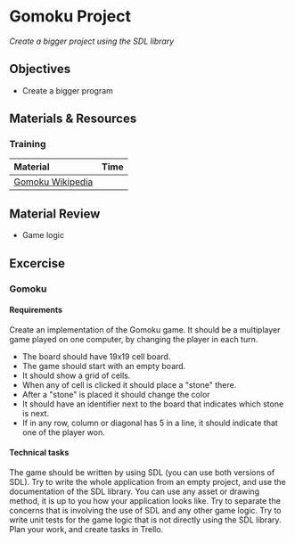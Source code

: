 # Gomoku Project
*Create a bigger project using the SDL library*

## Objectives
 - Create a bigger program

## Materials & Resources
### Training
| Material | Time |
|:---------|-----:|
| [Gomoku Wikipedia](https://en.wikipedia.org/wiki/Gomoku) |  |

## Material Review
 - Game logic

## Excercise

### Gomoku
#### Requirements
Create an implementation of the Gomoku game.
It should be a multiplayer game played on one computer, by changing the player in each turn.

 - The board should have 19x19 cell board.
 - The game should start with an empty board.
 - It should show a grid of cells.
 - When any of cell is clicked it should place a "stone" there.
 - After a "stone" is placed it should change the color
 - It should have an identifier next to the board that indicates which stone is next.
 - If in any row, column or diagonal has 5 in a line, it should indicate that one of the player won.

#### Technical tasks
The game should be written by using SDL (you can use both versions of SDL).
Try to write the whole application from an empty project, and use the documentation of the SDL library.
You can use any asset or drawing method, it is up to you how your application looks like.
Try to separate the concerns that is involving the use of SDL and any other game logic.
Try to write unit tests for the game logic that is not directly using the SDL library.
Plan your work, and create tasks in Trello.
